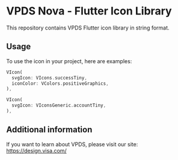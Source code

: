 <!--
 *
 *              © 2025 Visa
 *
 * Licensed under the Apache License, Version 2.0 (the "License");
 * you may not use this file except in compliance with the License.
 * You may obtain a copy of the License at
 *
 *         http://www.apache.org/licenses/LICENSE-2.0
 *
 * Unless required by applicable law or agreed to in writing, software
 * distributed under the License is distributed on an "AS IS" BASIS,
 * WITHOUT WARRANTIES OR CONDITIONS OF ANY KIND, either express or implied.
 * See the License for the specific language governing permissions and
 * limitations under the License.
 *
 *
 -->

# VPDS Nova - Flutter Icon Library

This repository contains VPDS Flutter icon library in string format.

## Usage

To use the icon in your project, here are examples:

```dart
VIcon(
  svgIcon: VIcons.successTiny,
  iconColor: VColors.positiveGraphics,
),
```

```dart
VIcon(
  svgIcon: VIconsGeneric.accountTiny,
),
```

## Additional information

If you want to learn about VPDS, please visit our site: <https://design.visa.com/>
